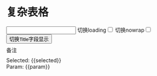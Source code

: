 # 复杂表格

<style>
.u-query{
  display: inline-block;
}
.memo{
  vertical-align: top;
  font-size: 14px;
  margin-bottom: 12px;
  height: 36px;
  line-height: 36px;
}
</style>
<div id="ex-table-02">
  <div>
    <input ref="loading" v-model="loading_text" style="display:inline-block"></input>
    <label style="display:inline-block">切换loading<input v-model="show_loading" type="checkbox"></input></label>
    <label style="display:inline-block">切换nowrap<input v-model="show_nowrap" type="checkbox"></input></label>
    <button @click="handleTitleHide">切换Title字段显示</button>
  </div>
  <Grid ref='grid' :data="table" :value="value"
    @on-selected="handleSelected"
    @on-deselected="handleDeselected"
    @on-selected-all="handleSelectedAll"
    @on-deselected-all="handleDeselectedAll"
    @on-query-change="handleQueryChange">
    <span slot="afterQuery" class="memo">备注</span>
    </Grid>
  <div>Selected: {{selected}}</div>
  <div>Param: {{param}}</div>
</div>
<script>
var ex_table_02 = new Vue({
  el: '#ex-table-02',
  data: function () {
    var self = this
    var order = 1
    var index = 1
    var value = []
    var table = {
      columns: [],
      multiSelect: true,
      resizable: true,
      pagination: true,
      pageSize: 50,
      pageSizeOpts: [10, 30, 50],
      total: 80,
      height: 300,
      draggable: true,
      checkCol: true,
      idField: 'id',
      orderField: 'order',
      clickSelect: true,
      checkColWidth: 120,
      checkColTitle: 'Check All',
      headerTitle: true,
      indexCol: true,
      // selectedRowClass: '',
      param: {
        str1: "Hello World!!!",
        tree: {label: 'children1', value: 'children1'}
      },
      buttons: [
        [
          {label: '新增', type:'primary', onClick: function(target, data){
              self.$Message.info('Click 新增')
            }
          },
          {label: '编辑', disabled: true},
          {label: '删除', onClick: function(target, data){
              var selection = target.getSelection()
              if (selection.length === 0) {
                self.$Message.error('请先选择要删除的记录')
              } else {
                target.removeRow(selection)
              }
            }
          },
          {label: '设置机构查询值', onClick: function(target, data){
              self.$refs.grid.$refs.query.store.states.value.tree = '2'
              self.$refs.grid.$refs.query.store.states.fields[1].options.label = 'A机构'
            }
          }
        ],
        [
          {label: '置顶', type: 'primary', onClick: function (target, store) {
              var rows = store.getSelectedRows()
              if (rows.length === 0) {
                self.$Message.info('请先选择')
              } else {
                store.moveRow(rows[0], 'first') 
              }
            }
          },
          {label: '上移', type: 'primary', onClick: function (target, store) {
              var rows = store.getSelectedRows()
              if (rows.length === 0) {
                self.$Message.info('请先选择')
              } else {
                store.moveRow(rows[0], 'up')
              }
            }
          },
          {label: '下移', type: 'primary', onClick: function (target, store) {
              var rows = store.getSelectedRows()
              if (rows.length === 0) {
                self.$Message.info('请先选择')
              } else {
                store.moveRow(rows[0], 'down')
              }
            }
          },
          {label: '置底', type: 'primary', onClick: function (target, store) {
              var rows = store.getSelectedRows()
              if (rows.length === 0) {
                self.$Message.info('请先选择')
              } else {
                store.moveRow(rows[0], 'last')
              }
            }
          }
        ],
        [
          {label: '清除所有选中', type: 'primary', onClick: function (target, store){
            store.deselectAll()
          }}
        ],
        [
          {label: '点击后消失', name: 'hiddenBtn', type: 'primary', onClick: function (target, store){
            self.$set(target.btns.hiddenBtn, 'hidden', true)
          }}
        ]
      ],
      rightButtons: {items: [
        [{label: '下载', size: 'small', type: 'primary'}]
      ], size: 'default'},
      bottomButtons: [
        [{'label': '导出'}]
      ],
      onLoadData: function (url, param, callback) {
        console.log(param)
        self.param = param
        var data = []
        for (var i = 0; i < param.pageSize; i++) {
          var row = {id: (param.page-1) * param.pageSize + i + 1, title: 'P' + param.page + '-Title-' + (i + 1), order: order++}
          for (var j = 1; j < 10; j++) {
            row['name' + j] = 'P' + param.page + '-Name-' + (i + 1) + '-' + j
          }
          data.push(row)
        }
        setTimeout( function () {
          callback(data, {total:1000000})
          }, 0)
      },
      onSelect: function (row) {
        console.log('onSelect', row)
        var r = row.id !== 1
        if (!r) {
          self.$Message.info('本行不能选择')
        }
        return r
      },
      onSelectAll: function (flag) {
        console.log('onSelectAll', flag)
      },
      onCheckable: function (row) {
        var r = row.id !== 2 && row.id !==3
        return r
      },
      onMove: function(order, callback) {
        console.log('order', order)
        callback(true)
      }
    }
    table.columns.push({
      name: 'id',
      title: '合并/ID',
      width: 40,
      sortable: true,
      fixed: 'left'
    })
    table.columns.push({
      name: 'title',
      title: '合并/Very Long Title Test',
      filterable: {
          type: 'flat-select',
          options: {
            choices: [
              {value: '', label: '全部'},
              {value: '>25', label: '大于25条'},
              {value: '<25', label: '小于25条'}
            ]
          }
      },
      width: 100,
      sortable: true,
      fixed: 'left',
      showTitle: false,
      format: function(value, column, row) {
        return '<a href="#">' + value + '</a>'
      }
    })
    for (var j = 1; j < 10; j++) {
      table.columns.push({
        name: 'name' + j,
        title: 'Column' + j,
        width: 100,
        sortable: false,
        align: 'center'
      })
    }
    //隐藏字段
    table.columns.push({
      name: 'action',
      title: 'Action',
      sortable: false,
      fixed: 'right'
    })
    for (var i = 0; i < 10; i++) {
      var row = {id: i + 1, title: 'Title-' + (i + 1)}
      for (var j = 1; j < 10; j++) {
        row['name' + j] = 'Name-' + (i + 1) + '-' + j
      }
      value.push(row)
    }
    table.query = {
      firstLayoutAlign: 'left',
      fields: [
        {name: "str1", type: "string", label: "字符串1", placeholder: "请输入字符串1"},
        {name: "tree", type: "treeselect", label: "机构", options: {
          labelInValue: true,
          remote: true,
          'remote-load-data': function (item, callback) {
            if (!item) {
              callback([
                {
                  id: 'parent',
                  title: 'parent',
                  loading: false,
                  children: []
                }
              ])
            } else {
              callback([
                {
                    title: 'children1',
                    id: 'children1'
                },
                {
                    id: 'children2',
                    title: 'children2'
                }
              ])
            }
          }
        }
      }
      ],
      layout: [
        ['str1', 'tree']
      ],
      // buttons: [
      //   [{name: 'submit', label: '点击查询'}],
      //   [{name: 'download', label: '下载', onClick: function(target){
      //     self.$Message.info('点击了下载')
      //   }}],
      // ],
      choices: {}
    }
    return {
      table:table,
      selected:[],
      logs:[],
      loading_text:'loading',
      show_loading:false,
      show_nowrap: false,
      param:{},
      value: value
    }
  },
  watch: {
    show_loading: function() {
      this.$refs.grid.showLoading(this.show_loading, this.loading_text)
    },
    show_nowrap: function () {
      this.$refs.grid.$set(this.$refs.grid.store.states, 'nowrap', this.show_nowrap)
    }
  },
  mounted: function () {
    this.$refs.grid.store.setSelection([1, 2])
  },
  methods: {
    handleSelected: function(row) {
      this.selected = this.$refs.grid.getSelection()
      this.logs.push(['selected', row])
    },
    handleDeselected: function(row) {
      this.selected = this.$refs.grid.getSelection()
      this.logs.push(['deselected', row])
    },
    handleSelectedAll: function(row) {
      this.selected = this.$refs.grid.getSelection()
      this.logs.push(['selected-all', row])
    },
    handleDeselectedAll: function(row) {
      this.selected = this.$refs.grid.getSelection()
      this.logs.push(['deselected-all', row])
    },
    handleTitleHide: function() {
      var title_column = this.table.columns[1]
      this.$set(title_column, 'hidden', !title_column.hidden)
    },
    handleQueryChange: function (data) {
      console.log(data)
    }
  }
})
</script>
